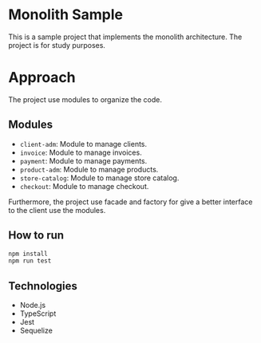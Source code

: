 # Monolith Sample
This is a sample project that implements the monolith architecture. The project is for study purposes.

# Approach

The project use modules to organize the code.

## Modules

- `client-adm`: Module to manage clients.
- `invoice`: Module to manage invoices.
- `payment`: Module to manage payments.
- `product-adm`: Module to manage products.
- `store-catalog`: Module to manage store catalog.
- `checkout`: Module to manage checkout.

Furthermore, the project use facade and factory for give a better interface to the client use the modules.

## How to run

```bash
npm install
npm run test
```

## Technologies

- Node.js
- TypeScript
- Jest
- Sequelize
